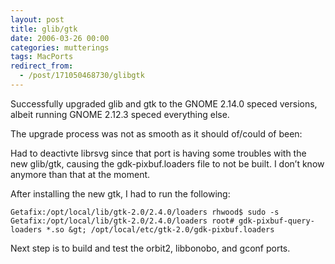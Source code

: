 ```yaml
---
layout: post
title: glib/gtk
date: 2006-03-26 00:00
categories: mutterings
tags: MacPorts
redirect_from:
  - /post/171050468730/glibgtk
---
```

Successfully upgraded glib and gtk to the GNOME 2.14.0 speced versions, albeit running GNOME 2.12.3 speced everything else.

The upgrade process was not as smooth as it should of/could of been:

Had to deactivte librsvg since that port is having some troubles with the new glib/gtk, causing the gdk-pixbuf.loaders file to not be built. I don&rsquo;t know anymore than that at the moment.

After installing the new gtk, I had to run the following:

```
Getafix:/opt/local/lib/gtk-2.0/2.4.0/loaders rhwood$ sudo -s
Getafix:/opt/local/lib/gtk-2.0/2.4.0/loaders root# gdk-pixbuf-query-loaders *.so &gt; /opt/local/etc/gtk-2.0/gdk-pixbuf.loaders
```

Next step is to build and test the orbit2, libbonobo, and gconf ports.
